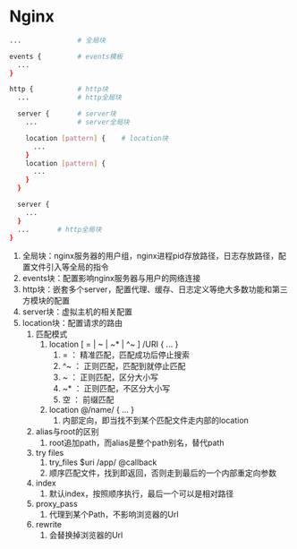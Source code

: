 # Nginx
```sh
...              # 全局块

events {         # events模板
  ...
}

http {           # http块
  ...            # http全局块

  server {       # server块
    ...          # server全局块

    location [pattern] {    # location块
      ...
    }
    location [pattern] {
      ...
    }
  }

  server {
    ...
  }
  ...       # http全局块
}
```
1. 全局块：nginx服务器的用户组，nginx进程pid存放路径，日志存放路径，配置文件引入等全局的指令
2. events块：配置影响nginx服务器与用户的网络连接
3. http块：嵌套多个server，配置代理、缓存、日志定义等绝大多数功能和第三方模块的配置
4. server块：虚拟主机的相关配置
5. location块：配置请求的路由
   1. 匹配模式
      1. location [ = | ~ | ~* | ^~ ] /URI { ... }
         1. = ： 精准匹配，匹配成功后停止搜索
         2. ^~ ： 正则匹配，匹配到就停止匹配
         3. ~ ： 正则匹配，区分大小写
         4. ~* ： 正则匹配，不区分大小写
         5. 空 ： 前缀匹配
      2. location @/name/ { ... }
         1. 内部定向，即当找不到某个匹配文件走内部的location
   2. alias与root的区别
      1. root追加path，而alias是整个path别名，替代path
   3. try files
      1. try_files $uri /app/ @callback
      2. 顺序匹配文件，找到即返回，否则走到最后的一个内部重定向参数
   4. index
      1. 默认index，按照顺序执行，最后一个可以是相对路径
   5. proxy_pass
      1. 代理到某个Path，不影响浏览器的Url
   6. rewrite
      1. 会替换掉浏览器的Url